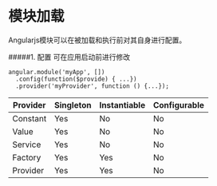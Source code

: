 # 模块加载

Angularjs模块可以在被加载和执行前对其自身进行配置。

#####1. 配置
可在应用启动前进行修改

    angular.module('myApp', [])
      .config(function($provide) { ...})
      .provider('myProvider', function () {...});
      
| Provider | Singleton | Instantiable | Configurable |
| -- | -- | -- | -- |
| Constant | Yes | No | No |
| Value | Yes | No | No |
| Service | Yes | No | No |
| Factory | Yes | Yes | No |
| Provider | Yes | Yes | No |
